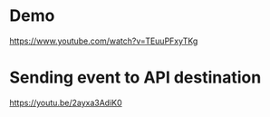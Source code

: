 # Demo
https://www.youtube.com/watch?v=TEuuPFxyTKg 

# Sending event to API destination
https://youtu.be/2ayxa3AdiK0
